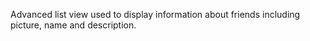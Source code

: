 Advanced list view used to display information about friends including picture, name and description.
